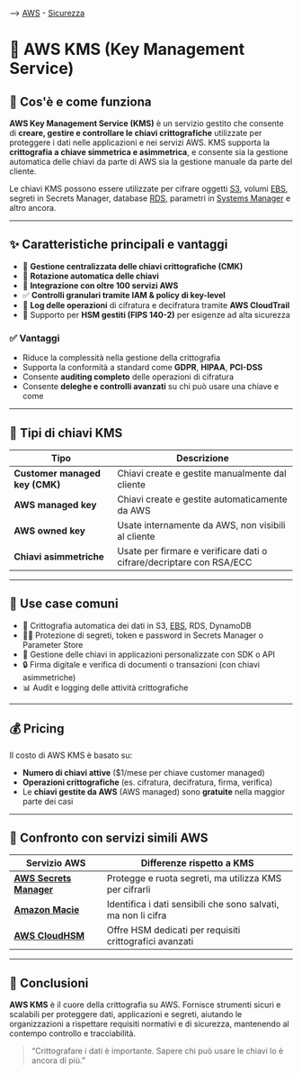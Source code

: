 --> [AWS](00-Intro/AWS.md)  -  [Sicurezza](09-Sicurezza-Compliance-Governance/Sicurezza-Compliance-Governance.md)
# 🔐 AWS KMS (Key Management Service)

## 📘 Cos'è e come funziona

**AWS Key Management Service (KMS)** è un servizio gestito che consente di **creare, gestire e controllare le chiavi crittografiche** utilizzate per proteggere i dati nelle applicazioni e nei servizi AWS. 
KMS supporta la **crittografia a chiave simmetrica e asimmetrica**, e consente sia la gestione automatica delle chiavi da parte di AWS sia la gestione manuale da parte del cliente.

Le chiavi KMS possono essere utilizzate per cifrare oggetti [S3](02-Storage-services/Amazon-S3.md), volumi [EBS](02-Storage-services/Amazon-EBS.md), segreti in Secrets Manager, database [RDS](04-Database-services/Amazon-RDS.md), parametri in [Systems Manager](08-Auditing-Monitoring-Logging/Tag-e-AWS-Systems-Manager.md) e altro ancora.

---

## ✨ Caratteristiche principali e vantaggi

- 🔐 **Gestione centralizzata delle chiavi crittografiche (CMK)**
- 🔁 **Rotazione automatica delle chiavi**
- 🧩 **Integrazione con oltre 100 servizi AWS**
- ✅ **Controlli granulari tramite IAM & policy di key-level**
- 📜 **Log delle operazioni** di cifratura e decifratura tramite **AWS CloudTrail**
- 🧠 Supporto per **HSM gestiti (FIPS 140-2)** per esigenze ad alta sicurezza

### ✅ Vantaggi

- Riduce la complessità nella gestione della crittografia
- Supporta la conformità a standard come **GDPR**, **HIPAA**, **PCI-DSS**
- Consente **auditing completo** delle operazioni di cifratura
- Consente **deleghe e controlli avanzati** su chi può usare una chiave e come

---

## 🔑 Tipi di chiavi KMS

| Tipo                         | Descrizione                                      |
|------------------------------|--------------------------------------------------|
| **Customer managed key (CMK)** | Chiavi create e gestite manualmente dal cliente |
| **AWS managed key**          | Chiavi create e gestite automaticamente da AWS   |
| **AWS owned key**            | Usate internamente da AWS, non visibili al cliente |
| **Chiavi asimmetriche**      | Usate per firmare e verificare dati o cifrare/decriptare con RSA/ECC |

---

## 🚀 Use case comuni

- 🧾 Crittografia automatica dei dati in S3, [EBS](02-Storage-services/Amazon-EBS.md), RDS, DynamoDB
- 🧑‍💼 Protezione di segreti, token e password in Secrets Manager o Parameter Store
- 🧠 Gestione delle chiavi in applicazioni personalizzate con SDK o API
- 🔒 Firma digitale e verifica di documenti o transazioni (con chiavi asimmetriche)
- 📊 Audit e logging delle attività crittografiche

---

## 💰 Pricing

Il costo di AWS KMS è basato su:

- **Numero di chiavi attive** ($1/mese per chiave customer managed)
- **Operazioni crittografiche** (es. cifratura, decifratura, firma, verifica)
- Le **chiavi gestite da AWS** (AWS managed) sono **gratuite** nella maggior parte dei casi

---

## 🔄 Confronto con servizi simili AWS

| Servizio AWS          | Differenze rispetto a KMS                                 |
|------------------------|-----------------------------------------------------------|
| **[AWS Secrets Manager](09-Sicurezza-Compliance-Governance/Sicurezza/AWS-Secrets-Manager.md)**| Protegge e ruota segreti, ma utilizza KMS per cifrarli    |
| **[Amazon Macie](09-Sicurezza-Compliance-Governance/Sicurezza/Amazon-Macie.md)**       | Identifica i dati sensibili che sono salvati, ma non li cifra                |
| **[AWS CloudHSM](09-Sicurezza-Compliance-Governance/Sicurezza/AWS-CloudHSM.md)**       | Offre HSM dedicati per requisiti crittografici avanzati   |

---

## 📌 Conclusioni

**AWS KMS** è il cuore della crittografia su AWS. Fornisce strumenti sicuri e scalabili per proteggere dati, applicazioni e segreti, aiutando le organizzazioni a rispettare requisiti normativi e di sicurezza, mantenendo al contempo controllo e tracciabilità.

> “Crittografare i dati è importante. Sapere chi può usare le chiavi lo è ancora di più.”

